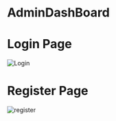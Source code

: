 
# AdminDashBoard
# Login Page
![Login](https://user-images.githubusercontent.com/110446429/205419244-b09a18d4-df41-4816-aee1-0e0a4aa0906d.png)
# Register Page
![register](https://user-images.githubusercontent.com/110446429/205419282-ba81c303-abca-4442-853d-5bec5f2c8e75.png)
